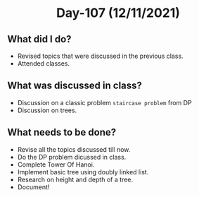  <h1 align="center"> Day-107 (12/11/2021) </h1> 
 
 ## What did I do? 
 - Revised topics that were discussed in the previous class.
 - Attended classes.
 
 ## What was discussed in class?
 - Discussion on a classic problem `staircase problem` from DP
 - Discussion on trees. 
 
 ## What needs to be done?
 - Revise all the topics discussed till now.
 - Do the DP problem dicussed in class.
 - Complete Tower Of Hanoi.
 - Implement basic tree using doubly linked list.
 - Research on height and depth of a tree.
 - Document!
